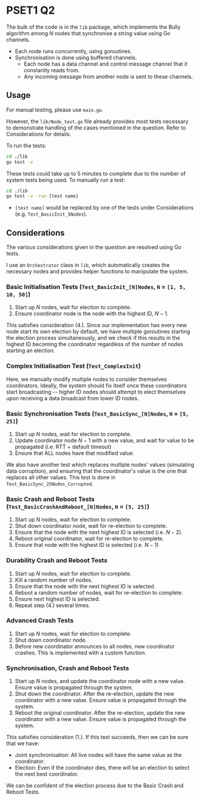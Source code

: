 # PSET1 Q2

The bulk of the code is in the `lib` package, which implements the Bully algorithm among $N$ nodes that synchronise a string value using Go channels.
- Each node runs concurrently, using goroutines.
- Synchronisation is done using buffered channels.
  - Each node has a data channel and control message channel that it constantly reads from.
  - Any incoming message from another node is sent to these channels.
  
## Usage

For manual testing, please use `main.go`.

However, the `lib/Node_test.go` file already provides most tests necessary to demonstrate handling of the cases mentioned in the question. Refer to Considerations for details.

To run the tests:
```bash
cd ./lib
go test -v
```

These tests could take up to 5 minutes to complete due to the number of system tests being used. To manually run a test:
```bash
cd ./lib
go test -v -run [test name]
```
- `[test name]` would be replaced by one of the tests under Considerations (e.g. `Test_BasicInit_5Nodes`).


## Considerations
The various considerations given in the question are resolved using Go tests.

I use an `Orchestrator` class in `lib`, which automatically creates the necessary nodes and provides helper functions to manipulate the system.

### Basic Initialisation Tests (`Test_BasicInit_[N]Nodes`, `N` = `[1, 5, 10, 50]`)
1. Start up $N$ nodes, wait for election to complete.
2. Ensure coordinator node is the node with the highest ID, $N-1$.

This satisfies consideration (4.). Since our implementation has every new node start its own election by default, we have multiple goroutines starting the election process simultaneously, and we check if this results in the highest ID becoming the coordinator regardless of the number of nodes starting an election.

### Complex Initialisation Test (`Test_ComplexInit`)
Here, we manually modify multiple nodes to consider themselves coordinators. Ideally, the system should fix itself once these coordinators start broadcasting -- higher ID nodes should attempt to elect themselves upon receiving a data broadcast from lower ID nodes.

### Basic Synchronisation Tests (`Test_BasicSync_[N]Nodes`, `N` = `[5, 25]`)
1. Start up $N$ nodes, wait for election to complete.
2. Update coordinator node $N-1$ with a new value, and wait for value to be propagated (i.e. RTT + default timeout)
3. Ensure that ALL nodes have that modified value.

We also have another test which replaces multiple nodes' values (simulating data corruption), and ensuring that the coordinator's value is the one that replaces all other values. This test is done in `Test_BasicSync_25Nodes_Corrupted`.

### Basic Crash and Reboot Tests (`Test_BasicCrashAndReboot_[N]Nodes`, `N` = `[5, 25]`)
1. Start up $N$ nodes, wait for election to complete.
2. Shut down coordinator node, wait for re-election to complete.
3. Ensure that the node with the next highest ID is selected (i.e. $N-2$).
4. Reboot original coordinator, wait for re-election to complete.
5. Ensure that node with the highest ID is selected (i.e. $N-1$)

### Durability Crash and Reboot Tests
1. Start up $N$ nodes, wait for election to complete.
2. Kill a random number of nodes.
3. Ensure that the node with the next highest ID is selected.
4. Reboot a random number of nodes, wait for re-election to complete.
5. Ensure next highest ID is selected.
6. Repeat step (4.) several times.

### Advanced Crash Tests
1. Start up $N$ nodes, wait for election to complete.
2. Shut down coordinator node.
3. Before new coordinator announces to all nodes, new coordinator crashes. This is implemented with a custom function.

### Synchronisation, Crash and Reboot Tests
1. Start up $N$ nodes, and update the coordinator node with a new value. Ensure value is propagated through the system.
2. Shut down the coordinator. After the re-election, update the new coordinator with a new value. Ensure value is propagated through the system.
3. Reboot the original coordinator. After the re-election, update the new coordinator with a new value. Ensure value is propagated through the system.

This satisfies consideration (1.). If this test succeeds, then we can be sure that we have:
- Joint synchronisation: All live nodes will have the same value as the coordinator.
- Election: Even if the coordinator dies, there will be an election to select the next best coordinator.

We can be confident of the election process due to the Basic Crash and Reboot Tests.
